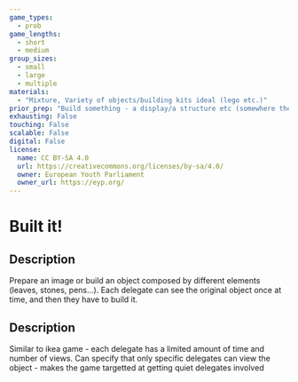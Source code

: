 ```yaml
---
game_types:
  - prob
game_lengths:
  - short
  - medium
group_sizes:
  - small
  - large
  - multiple
materials:
  - "Mixture, Variety of objects/building kits ideal (lego etc.)"
prior_prep: "Build something - a display/a structure etc (somewhere the delegates can't see it while you're building it."
exhausting: False
touching: False
scalable: False
digital: False
license:
  name: CC BY-SA 4.0
  url: https://creativecommons.org/licenses/by-sa/4.0/
  owner: European Youth Parliament
  owner_url: https://eyp.org/
---
```

# Built it!

## Description
Prepare an image or build an object composed by different elements (leaves, stones, pens...). Each delegate can see the original object once at time, and then they have to build it.

## Description
Similar to ikea game - each delegate has a limited amount of time and number of views.
Can specify that only specific delegates can view the object - makes the game targetted at getting quiet delegates involved
